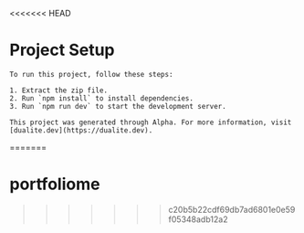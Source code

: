 <<<<<<< HEAD
# Project Setup
    
    To run this project, follow these steps:
    
    1. Extract the zip file.
    2. Run `npm install` to install dependencies.
    3. Run `npm run dev` to start the development server.
    
    This project was generated through Alpha. For more information, visit [dualite.dev](https://dualite.dev).
=======
# portfoliome
>>>>>>> c20b5b22cdf69db7ad6801e0e59f05348adb12a2

